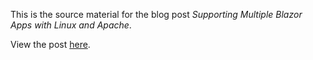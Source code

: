 This is the source material for the blog post *Supporting Multiple Blazor Apps with Linux and Apache*.

View the post [here](https://lcigaming.ca/articles/supporting-multiple-blazor-apps-with-linux-and-apache/).